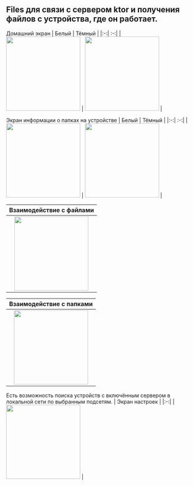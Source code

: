 Files для связи с сервером ktor и получения файлов с устройства, где он работает.
-----------
Домашний экран 
| Белый | Тёмный |
|:-:| :-:|
| <img src="https://github.com/user-attachments/assets/4a10a01d-1537-4d76-8c07-f3916065daf4" width="200"/> | <img src="https://github.com/user-attachments/assets/52ffd493-6671-46e4-9d8c-1a6cf1f40b3e" width="200"/> |

Экран информации о папках на устройстве 
| Белый | Тёмный |
|:-:| :-:|
| <img src="https://github.com/user-attachments/assets/6e175ad4-43df-4ec0-b058-f2bc0ede0390" width="200"/> | <img src="https://github.com/user-attachments/assets/62c4b974-2ef1-40c9-a916-098aa2b904a6" width="200"/> |

| Взаимодействие с файлами |
|:-:|
| <img src="https://github.com/user-attachments/assets/6a7db85f-61d4-4cc4-b722-91eb97bf0004" width="200"/> |

| Взаимодействие с папками |
|:-:|
| <img src="https://github.com/user-attachments/assets/41b8073c-8344-4361-ab55-a05d2ff378a5" width="200"/> |

Есть возможность поиска устройств с включённым сервером в локальной сети по выбранным подсетям.
| Экран настроек |
|:-:|
| <img src="https://github.com/user-attachments/assets/2d1aa741-523d-4ce8-bc29-8dcf007d7217" width="200"/> |
